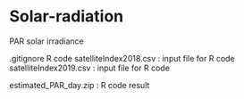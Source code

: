# Solar-radiation
PAR solar irradiance

.gitignore	R code
satelliteIndex2018.csv : input file for R code
satelliteIndex2019.csv : input file for R code

estimated_PAR_day.zip	: R code result
